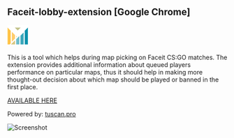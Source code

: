 ## Faceit-lobby-extension [Google Chrome] 

![Logo](src/icons/icon48.png)

This is a tool which helps during map picking on Faceit CS:GO matches. The extension provides additional information about queued players performance on particular maps, thus it should help in making more thought-out decision about which map should be played or banned in the first place.

[AVAILABLE HERE](https://chrome.google.com/webstore/detail/faceit-lobby-extension/iocddpjkmoaaminicflaggnckdainlef)

Powered by: [tuscan.pro](https://tuscan.pro)


![Screenshot](https://lh3.googleusercontent.com/wfSmzWCSfwH--GdIoT1Dxcn--_PmmXTwHMod4yeQQ_cLKsY-mdFkIS4EK3swYiq4q3fS-5J_0Q=w640-h400-e365)


